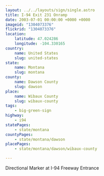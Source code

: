```yaml
---
layout: ../../layouts/sign/single.astro
title: I-94 Exit 231 Onramp
date: 2003-07-01 00:00:00 +0000 +0000
imageid: "1304073376"
flickrid: "1304073376"
location:
    latitude: 47.024286
    longitude: -104.330165
country:
    name: United States
    slug: united-states
state:
    name: Montana
    slug: montana
county:
    name: Dawson County
    slug: dawson
place:
    name: Wibaux County
    slug: wibaux-county
tags:
    - big-green-sign
highway:
    - i94
statePages:
    - state/montana
countyPages:
    - state/montana/dawson
placePages:
    - state/montana/dawson/wibaux-county

---
```

Directional Marker at I-94 Freeway Entrance